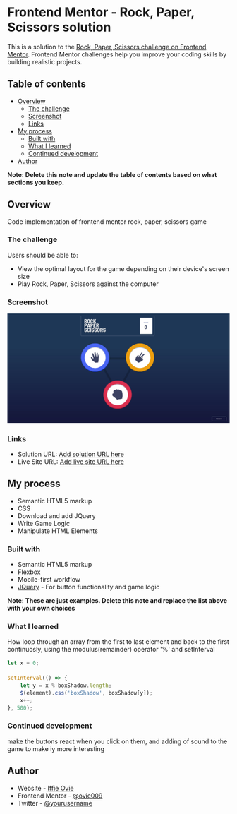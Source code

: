 # Frontend Mentor - Rock, Paper, Scissors solution

This is a solution to the [Rock, Paper, Scissors challenge on Frontend Mentor](https://www.frontendmentor.io/challenges/rock-paper-scissors-game-pTgwgvgH). Frontend Mentor challenges help you improve your coding skills by building realistic projects. 

## Table of contents

- [Overview](#overview)
  - [The challenge](#the-challenge)
  - [Screenshot](#screenshot)
  - [Links](#links)
- [My process](#my-process)
  - [Built with](#built-with)
  - [What I learned](#what-i-learned)
  - [Continued development](#continued-development)
- [Author](#author)

**Note: Delete this note and update the table of contents based on what sections you keep.**

## Overview
Code implementation of frontend mentor rock, paper, scissors game

### The challenge

Users should be able to:

- View the optimal layout for the game depending on their device's screen size
- Play Rock, Paper, Scissors against the computer

### Screenshot

![](./screenshot.jpg)

### Links

- Solution URL: [Add solution URL here](https://github.com/ovie009/rock-paper-scissors-master)
- Live Site URL: [Add live site URL here](https://ovie009.github.io/rock-paper-scissors-master/)

## My process
- Semantic HTML5 markup
- CSS
- Download and add JQuery
- Write Game Logic
- Manipulate HTML Elements
### Built with

- Semantic HTML5 markup
- Flexbox
- Mobile-first workflow
- [JQuery](jquery-3.6.0.min.js) - For button functionality and game logic

**Note: These are just examples. Delete this note and replace the list above with your own choices**

### What I learned

How loop through an array from the first to last element and back to the first continuosly, using the modulus(remainder) operator '%' and setInterval


```js
let x = 0;

setInterval(() => {
    let y = x % boxShadow.length;
    $(element).css('boxShadow', boxShadow[y]);
    x++;
}, 500);
```

### Continued development

make the buttons react when you click on them, and adding of sound to the game to make iy more interesting

## Author

- Website - [Iffie Ovie](https://ovie009.github.io/portfolio/)
- Frontend Mentor - [@ovie009](https://www.frontendmentor.io/profile/ovie009)
- Twitter - [@yourusername](https://www.twitter.com/iffieovie)